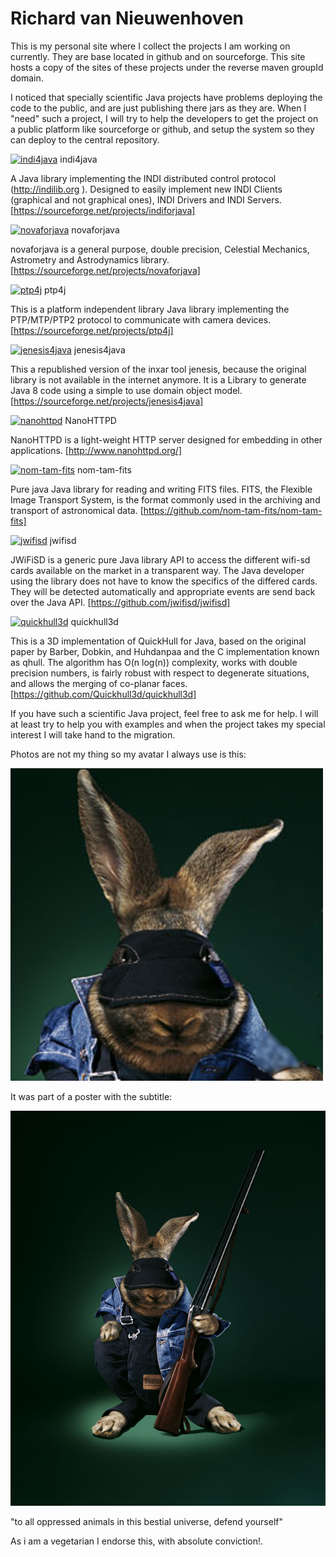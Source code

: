 # Richard van Nieuwenhoven

This is my personal site where I collect the projects I am working on 
currently. They are base located in github and on sourceforge. This site 
hosts a copy of the sites of these projects under the reverse maven 
groupId domain.

I noticed that specially scientific Java projects have problems 
deploying the code to the public, and are just publishing there jars as 
they are. When I "need" such a project, I will try to help the 
developers to get the project on a public platform like sourceforge or 
github, and setup the system so they can deploy to the central repository.

[![indi4java](https://a.fsdn.com/allura/p/indiforjava/icon)](https://sourceforge.net/projects/indiforjava) indi4java

A Java library implementing the INDI distributed control protocol (http://indilib.org ). Designed to easily implement new INDI Clients (graphical and not graphical ones), INDI Drivers and INDI Servers. [https://sourceforge.net/projects/indiforjava]

[![novaforjava](https://a.fsdn.com/allura/p/novaforjava/icon)](https://sourceforge.net/projects/novaforjava) novaforjava

novaforjava is a general purpose, double precision, Celestial Mechanics, Astrometry and Astrodynamics library. [https://sourceforge.net/projects/novaforjava]

[![ptp4j](https://a.fsdn.com/allura/p/ptp4j/icon)](https://sourceforge.net/projects/ptp4j) ptp4j

This is a platform independent library Java library implementing the PTP/MTP/PTP2 protocol to communicate with camera devices. [https://sourceforge.net/projects/ptp4j]

[![jenesis4java](https://a.fsdn.com/allura/p/jenesis4java/icon)](https://sourceforge.net/projects/jenesis4java) jenesis4java

This a republished version of the inxar tool jenesis, because the original library is not available in the internet anymore. It is a Library to generate Java 8 code using a simple to use domain object model. [https://sourceforge.net/projects/jenesis4java]

[![nanohttpd](https://avatars3.githubusercontent.com/u/4050245?v=3&s=84)](http://www.nanohttpd.org/) NanoHTTPD

NanoHTTPD is a light-weight HTTP server designed for embedding in other applications. [http://www.nanohttpd.org/]

[![nom-tam-fits](https://avatars1.githubusercontent.com/u/10752167?v=3&s=84)](https://github.com/nom-tam-fits/nom-tam-fits) nom-tam-fits

Pure java Java library for reading and writing FITS files. FITS, the Flexible Image Transport System, is the format commonly used in the archiving and transport of astronomical data. [https://github.com/nom-tam-fits/nom-tam-fits]

[![jwifisd](https://avatars1.githubusercontent.com/u/10893363?v=3&s=84)](https://github.com/jwifisd/jwifisd) jwifisd

JWiFiSD is a generic pure Java library API to access the different wifi-sd cards available on the market in a transparent way. The Java developer using the library does not have to know the specifics of the differed cards. They will be detected automatically and appropriate events are send back over the Java API. [https://github.com/jwifisd/jwifisd]

[![quickhull3d](https://avatars3.githubusercontent.com/u/9456789?v=3&s=84)](https://github.com/Quickhull3d/quickhull3d) quickhull3d

This is a 3D implementation of QuickHull for Java, based on the original paper by Barber, Dobkin, and Huhdanpaa and the C implementation known as qhull. The algorithm has O(n log(n)) complexity, works with double precision numbers, is fairly robust with respect to degenerate situations, and allows the merging of co-planar faces. 
[https://github.com/Quickhull3d/quickhull3d]

If you have such a scientific Java project, feel free to ask me for 
help. I will at least try to help you with examples and when the project 
takes my special interest I will take hand to the migration.

Photos are not my thing so my avatar I always use is this:

[![Avatar](images/rabbitt_avatar.png)](images/rabbitt_avatar.png)

It was part of a poster with the subtitle:

[![Poster](images/2070_BM_rabbitt_small.jpg)](images/2070_BM_rabbitt_small.jpg)

"to all oppressed animals in this bestial universe, defend yourself"

As i am a vegetarian I endorse this, with absolute conviction!.